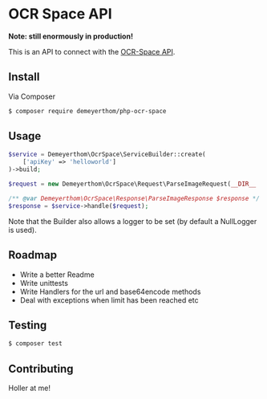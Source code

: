 # OCR Space API

**Note: still enormously in production!**

This is an API to connect with the [OCR-Space API](https://ocr.space/ocrapi).

## Install

Via Composer

``` bash
$ composer require demeyerthom/php-ocr-space
```

## Usage

``` php
$service = Demeyerthom\OcrSpace\ServiceBuilder::create(
    ['apiKey' => 'helloworld']
)->build;

$request = new Demeyerthom\OcrSpace\Request\ParseImageRequest(__DIR__ . '/path/to/file.jpg');

/** @var Demeyerthom\OcrSpace\Response\ParseImageResponse $response */
$response = $service->handle($request);
```

Note that the Builder also allows a logger to be set (by default a NullLogger is used).

## Roadmap
- Write a better Readme
- Write unittests
- Write Handlers for the url and base64encode methods
- Deal with exceptions when limit has been reached etc

## Testing

``` bash
$ composer test
```

## Contributing

Holler at me!

